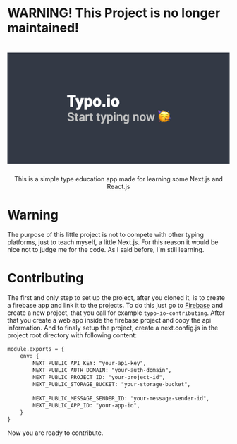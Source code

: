 # WARNING! This Project is no longer maintained!

<h1 align="center">
<img src="/public/logo/title.jpg" />
</h1>

<p align="center">This is a simple type education app made for learning some Next.js and React.js</p>

# Warning

The purpose of this little project is not to compete with other typing platforms, just to teach myself, a little Next.js. For this reason it would be nice not to judge me for the code. As I said before, I'm still learning.

# Contributing

The first and only step to set up the project, after you cloned it, is to create a firebase app and link it to the projects.
To do this just go to [Firebase](https://firebase.google.com) and create a new project, that you call for example ```typo-io-contributing```. After that you create a web app inside the firebase project and copy the api information. And to finaly setup the project, create a next.config.js in the project root directory with following content: 
```
module.exports = {
    env: {
        NEXT_PUBLIC_API_KEY: "your-api-key",
        NEXT_PUBLIC_AUTH_DOMAIN: "your-auth-domain",
        NEXT_PUBLIC_PROJECT_ID: "your-project-id",
        NEXT_PUBLIC_STORAGE_BUCKET: "your-storage-bucket",

        NEXT_PUBLIC_MESSAGE_SENDER_ID: "your-message-sender-id",
        NEXT_PUBLIC_APP_ID: "your-app-id",
    }
}
```
Now you are ready to contribute.
